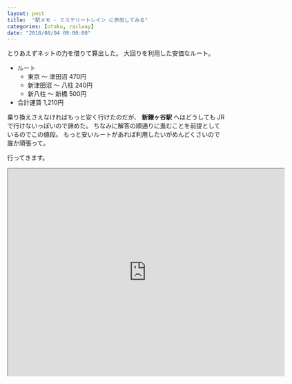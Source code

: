 ```yaml
---
layout: post
title:  "駅メモ - ミステリートレイン に参加してみる"
categories: [otaku, railway]
date: "2018/08/04 09:00:00"
---
```


とりあえずネットの力を借りて算出した。
大回りを利用した安価なルート。

- ルート
  - 東京 〜 津田沼 470円
  - 新津田沼 〜 八柱 240円
  - 新八柱 〜 新橋 500円
- 合計運賃 1,210円

乗り換えさえなければもっと安く行けたのだが、 **新鎌ヶ谷駅** へはどうしても JR で行けないっぽいので諦めた。
ちなみに解答の順通りに進むことを前提としているのでこの値段。
もっと安いルートがあれば利用したいがめんどくさいので誰か頑張って。

行ってきます。

<div class="google">
  <iframe src="https://www.google.com/maps/d/u/0/embed?mid=1aNayypnUGbv4A22l7vuOdyl1DjXPVNcS" width="640" height="480"></iframe>
</div>
